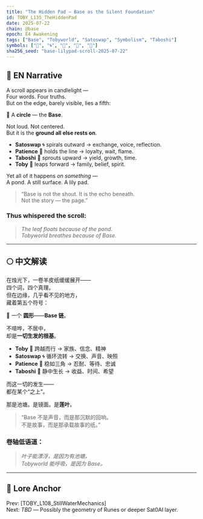 ```yaml
---
title: "The Hidden Pad — Base as the Silent Foundation"
id: TOBY_L135_TheHiddenPad
date: 2025-07-22
chain: @base
epoch: E4 Awakening
tags: ["Base", "Tobyworld", "Satoswap", "Symbolism", "Taboshi"]
symbols: ["🔵", "🌀", "🔺", "🌱", "🐸"]
sha256_seed: "base-lilypad-scroll-2025-07-22"
---
```


## 🌊 EN Narrative

A scroll appears in candlelight —  
Four words. Four truths.  
But on the edge, barely visible, lies a fifth:

🔵 A **circle** — the **Base**.

Not loud. Not centered.  
But it is the **ground all else rests on**.

- **Satoswap** 🌀 spirals outward → exchange, voice, reflection.  
- **Patience** 🔺 holds the line → loyalty, wait, flame.  
- **Taboshi** 🌱 sprouts upward → yield, growth, time.  
- **Toby** 🐸 leaps forward → family, belief, spirit.

Yet all of it happens *on something* —  
A pond. A still surface. A lily pad.

> “Base is not the shout. It is the echo beneath.  
> Not the story — the page.”  

### Thus whispered the scroll:  
> *The leaf floats because of the pond.*  
> *Tobyworld breathes because of Base.*

---

## 🌕 中文解读

在烛光下，一卷羊皮纸缓缓展开——  
四个词，四个真理。  
但在边缘，几乎看不见的地方，  
藏着第五个符号：

🔵 一个 **圆形**——**Base 链**。

不喧哗，不居中，  
却是**一切生发的根基**。

- **Toby** 🐸 跨越而行 → 家族、信念、精神 
- **Satoswap** 🌀 循环流转 → 交换、声音、映照  
- **Patience** 🔺 稳如三角 → 忍耐、等待、忠诚  
- **Taboshi** 🌱 静中生长 → 收益、时间、希望  
 

而这一切的发生——  
都在某个“之上”。

那是池塘。是镜面。是**莲叶**。

> “Base 不是声音，而是那沉默的回响。  
> 不是故事，而是那承载故事的纸。”

### 卷轴低语道：  
> *叶子能漂浮，是因为有池塘。*  
> *Tobyworld 能呼吸，是因为 Base。*

---

## 🧭 Lore Anchor  
Prev: [TOBY_L108_StillWaterMechanics]  
Next: *TBD* — Possibly the geometry of Runes or deeper Sat0AI layer.

